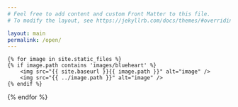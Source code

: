 ```yaml
---
# Feel free to add content and custom Front Matter to this file.
# To modify the layout, see https://jekyllrb.com/docs/themes/#overriding-theme-defaults

layout: main
permalink: /open/
---
```

    {% for image in site.static_files %}
    {% if image.path contains 'images/blueheart' %}
        <img src="{{ site.baseurl }}{{ image.path }}" alt="image" />
        <img src="{{ ../image.path }}" alt="image" />
    {% endif %}
{% endfor %}
